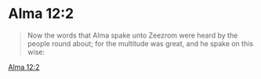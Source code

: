 # Alma 12:2

> Now the words that Alma spake unto Zeezrom were heard by the people round about; for the multitude was great, and he spake on this wise:

[Alma 12:2](https://www.churchofjesuschrist.org/study/scriptures/bofm/alma/12?lang=eng&id=p2#p2)


